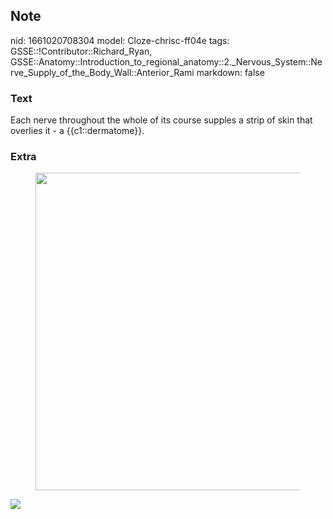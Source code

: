 ## Note
nid: 1661020708304
model: Cloze-chrisc-ff04e
tags: GSSE::!Contributor::Richard_Ryan, GSSE::Anatomy::Introduction_to_regional_anatomy::2._Nervous_System::Nerve_Supply_of_the_Body_Wall::Anterior_Rami
markdown: false

### Text
<div class='toggle'>
  Each nerve throughout the whole of its course supples a strip of
  skin that overlies it - a {{c1::dermatome}}.
</div>

### Extra
<figure id="2877ff39-392a-400d-83a8-4c1e150ed64d" class="image">
  <a href= 
  "Anterior%20Rami%20e057721e728c4b589516f5028ca543ed/Untitled%203.png">
  <img style="width:508px" src= 
  "ac19c17f6938e9038b4c016b54f01f04fffecca9.png"></a>
</figure>
<div><img src="Grant_1962_663.png"></div>
